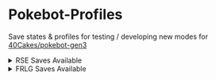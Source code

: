 # Pokebot-Profiles
Save states & profiles for testing / developing new modes for [40Cakes/pokebot-gen3](https://github.com/40Cakes/pokebot-gen3)


<details>
<summary>RSE Saves Available</summary>
  
Pokemon | Emerald | Ruby | Sapphire 
--- | --- | --- | --- 
Kyogre | ✅ | ❌ | ✅ 
Groudon | ✅ | ✅ | ❌ 
Rayquaza | ✅ | ❌ | ❌ 
Beldum | ✅ | ❌ | ❌
Castform | ✅ | ✅ | ✅
Deoxys | ✅ | ❌ | ❌
Fossils | ✅ | ❌ | ❌
Ho-Oh | ✅ | ❌ | ❌
Hoenn Starters | ✅ | ✅ | ✅
Johto Starters | ✅ | ❌ | ❌
Kecleon | ✅ | ❌ | ❌
Lati@s | ❌ | ❌ | ❌
Lugia | ✅ | ❌ | ❌
Mew | ✅ | ❌ | ❌
Regice | ✅ | ❌ | ❌
Regirock | ✅ | ❌ | ❌
Registeel | ✅ | ❌ | ❌
Safari Zone | ✅ | ✅ | ✅
Sudowoodo | ✅ | ❌ | ❌
Wynaut | ✅ | ❌ | ❌
</details>

<details>
<summary>FRLG Saves Available</summary>
  
## FRLG Saves Available
Pokemon | Fire Red | Leaf Green
--- | --- | --- 
Kyogre | ❌ | ❌ 
Groudon | ✅ | ❌ 
Deoxys | ❌ | ❌ 
Eevee | ✅ | ✅ 
Fossils | ❌ | ❌ 
Ho-Oh | ❌ | ❌ 
Kanto Starters | ✅ | ✅ 
Lapras | ❌ | ❌ 
Legendary Birds | ✅ | ✅ 
Legendary Dogs | ❌ | ❌ 
Lugia | ❌ | ❌ 
Magikarp | ❌ | ❌ 
Mewtwo | ❌ | ❌ 
Safari Zone | ✅ | ✅ 
Snorlax | ❌ | ❌ 
Togepi | ❌ | ❌ 
</details>

